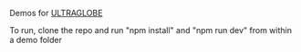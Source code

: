 Demos for [ULTRAGLOBE](https://github.com/ebeaufay/UltraGlobe/)

To run, clone the repo and run "npm install" and "npm run dev" from within a demo folder
